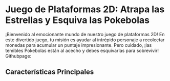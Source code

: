 # Juego de Plataformas 2D: Atrapa las Estrellas y Esquiva las Pokebolas

¡Bienvenido al emocionante mundo de nuestro juego de plataformas 2D! En este divertido juego, tu misión es ayudar al intrépido personaje a recolectar monedas para acumular un puntaje impresionante. Pero cuidado, ¡las temibles Pokebolas están al acecho y debes esquivarlas para sobrevivir!
Githubpage: 
## Características Principales
